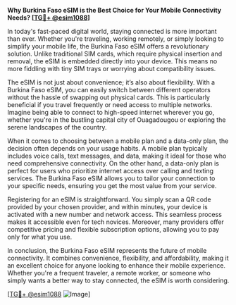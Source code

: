 **Why Burkina Faso eSIM is the Best Choice for Your Mobile Connectivity Needs? [[TG💪+ @esim1088](https://t.me/s/esim1088)]**

In today's fast-paced digital world, staying connected is more important than ever. Whether you're traveling, working remotely, or simply looking to simplify your mobile life, the Burkina Faso eSIM offers a revolutionary solution. Unlike traditional SIM cards, which require physical insertion and removal, the eSIM is embedded directly into your device. This means no more fiddling with tiny SIM trays or worrying about compatibility issues.

The eSIM is not just about convenience; it’s also about flexibility. With a Burkina Faso eSIM, you can easily switch between different operators without the hassle of swapping out physical cards. This is particularly beneficial if you travel frequently or need access to multiple networks. Imagine being able to connect to high-speed internet wherever you go, whether you're in the bustling capital city of Ouagadougou or exploring the serene landscapes of the country.

When it comes to choosing between a mobile plan and a data-only plan, the decision often depends on your usage habits. A mobile plan typically includes voice calls, text messages, and data, making it ideal for those who need comprehensive connectivity. On the other hand, a data-only plan is perfect for users who prioritize internet access over calling and texting services. The Burkina Faso eSIM allows you to tailor your connection to your specific needs, ensuring you get the most value from your service.

Registering for an eSIM is straightforward. You simply scan a QR code provided by your chosen provider, and within minutes, your device is activated with a new number and network access. This seamless process makes it accessible even for tech novices. Moreover, many providers offer competitive pricing and flexible subscription options, allowing you to pay only for what you use.

In conclusion, the Burkina Faso eSIM represents the future of mobile connectivity. It combines convenience, flexibility, and affordability, making it an excellent choice for anyone looking to enhance their mobile experience. Whether you're a frequent traveler, a remote worker, or someone who simply wants a better way to stay connected, the eSIM is worth considering. 

[[TG💪+ @esim1088](https://t.me/s/esim1088) ![Image](https://i.postimg.cc/Y0z9fWf4/image.png)]